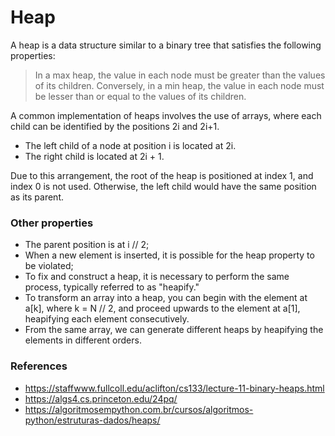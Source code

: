 # Heap

A heap is a data structure similar to a binary tree that satisfies the following properties:

> In a max heap, the value in each node must be greater than the values of its children. 
> Conversely, in a min heap, the value in each node must be lesser than or equal to the values of its children.

A common implementation of heaps involves the use of arrays, where each child can be identified by the positions 2i and 2i+1.

- The left child of a node at position i is located at 2i.
- The right child is located at 2i + 1.

Due to this arrangement, the root of the heap is positioned at index 1, and index 0 is not used. Otherwise, the left child would have the same position as its parent.

### Other properties

- The parent position is at i // 2;
- When a new element is inserted, it is possible for the heap property to be violated;
- To fix and construct a heap, it is necessary to perform the same process, typically referred to as "heapify."
- To transform an array into a heap, you can begin with the element at a[k], where k = N // 2, and proceed upwards to the element at a[1], heapifying each element consecutively.
- From the same array, we can generate different heaps by heapifying the elements in different orders.

### References

- https://staffwww.fullcoll.edu/aclifton/cs133/lecture-11-binary-heaps.html
- https://algs4.cs.princeton.edu/24pq/
- https://algoritmosempython.com.br/cursos/algoritmos-python/estruturas-dados/heaps/